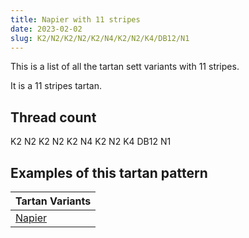 ```yaml
---
title: Napier with 11 stripes
date: 2023-02-02
slug: K2/N2/K2/N2/K2/N4/K2/N2/K4/DB12/N1
---
```

This is a list of all the tartan sett variants with 11 stripes.

It is a 11 stripes tartan.


## Thread count
K2 N2 K2 N2 K2 N4 K2 N2 K4 DB12 N1

## Examples of this tartan pattern

| Tartan Variants |
|---------------|
| [Napier](/variants/k2/n2/k2/n2/k2/n4/k2/n2/k4/db12/n1-db000064-k000000-nd0d0d0)||
